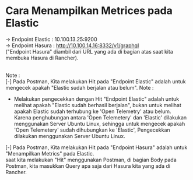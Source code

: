 # Cara Menampilkan Metrices pada Elastic

-> Endpoint Elastic : 10.100.13.25:9200
<br/>
-> Endpoint Hasura : http://10.100.14.16:8332/v1/graphql
<br/>
("Endpoint Hasura" diambil dari URL yang ada di bagian atas saat kita membuka Hasura di Rancher). <br/><br/>

Note : <br/>
[-] Pada Postman, Kita melakukan Hit pada "Endpoint Elastic" adalah untuk mengecek apakah "Elastic sudah berjalan atau belum".
Note :  <br/>
- Melakukan pengecekkan dengan Hit "Endpoint Elastic" adalah untuk melihat apakah "Elastic sudah berhasil berjalan", bukan untuk melihat apakah Elastic sudah terhubung ke 'Open Telemetry' atau belum. Karena penghubungan antara 'Open Telemetery' dan 'Elastic' dilakukan menggunakan Server Ubuntu Linux, sehingga untuk mengecek apakah 'Open Telemetery' sudah dihubungkan ke 'Elastic', Pengecekkan dilakukan menggunakan Server Ubuntu Linux.


[-] Pada Postman, Kita melakukan Hit pada "Endpoint Hasura" adalah untuk "Menampilkan Metrics" pada Elastic.  <br/>
saat kita melakukan "Hit" menggunakan Postman, di bagian Body pada Postman, kita masukkan Query apa saja dari Hasura kita yang ada di Rancher. <br/><br/>
